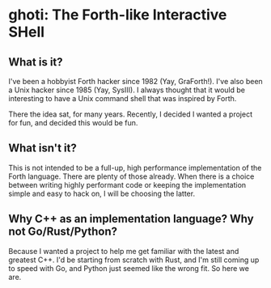# ghoti: The Forth-like Interactive SHell

## What is it?

I've been a hobbyist Forth hacker since 1982 (Yay, GraForth!). I've also been a Unix hacker since 1985 (Yay, SysIII). I always thought that it would be interesting to have a Unix command shell that was inspired by Forth.

There the idea sat, for many years. Recently, I decided I wanted a project for fun, and decided this would be fun.

## What isn't it?

This is not intended to be a full-up, high performance implementation of the Forth language. There are plenty of those already. When there is a choice between writing highly performant code or keeping the implementation simple and easy to hack on, I will be choosing the latter.

## Why C++ as an implementation language? Why not Go/Rust/Python?

Because I wanted a project to help me get familiar with the latest and greatest C++. I'd be starting from scratch with Rust, and I'm still coming up to speed with Go, and Python just seemed like the wrong fit. So here we are.
